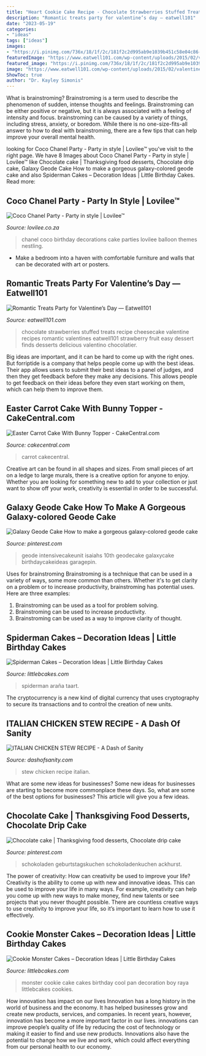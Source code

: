 ```yaml
---
title: "Heart Cookie Cake Recipe - Chocolate Strawberries Stuffed Treats Recipe Cheesecake Valentine Recipes Romantic Valentines Eatwell101 Strawberry Fruit Easy Dessert Finds Desserts Delicious Valentino Chocolatier"
description: "Romantic treats party for valentine’s day — eatwell101"
date: "2023-05-19"
categories:
- "ideas"
tags: ["ideas"]
images:
- "https://i.pinimg.com/736x/18/1f/2c/181f2c2d995ab9e1039b451c58e04c86--birthday-cakes-chocolate-cakes.jpg"
featuredImage: "https://www.eatwell101.com/wp-content/uploads/2015/02/valentines-day-treats-recipes-ideas.jpg"
featured_image: "https://i.pinimg.com/736x/18/1f/2c/181f2c2d995ab9e1039b451c58e04c86--birthday-cakes-chocolate-cakes.jpg"
image: "https://www.eatwell101.com/wp-content/uploads/2015/02/valentines-day-treats-recipes-ideas.jpg"
ShowToc: true
author: "Dr. Kayley Simonis"
---
```



What is brainstroming?
Brainstroming is a term used to describe the phenomenon of sudden, intense thoughts and feelings. Brainstroming can be either positive or negative, but it is always associated with a feeling of intensity and focus. brainstroming can be caused by a variety of things, including stress, anxiety, or boredom. While there is no one-size-fits-all answer to how to deal with brainstroming, there are a few tips that can help improve your overall mental health.

	

		
looking for Coco Chanel Party - Party in style | Lovilee™ you've visit to the right page. We have 8 Images about Coco Chanel Party - Party in style | Lovilee™ like Chocolate cake | Thanksgiving food desserts, Chocolate drip cake, Galaxy Geode Cake How to make a gorgeous galaxy-colored geode cake and also Spiderman Cakes – Decoration Ideas | Little Birthday Cakes. Read more:
		
    
## Coco Chanel Party - Party In Style | Lovilee™

<img loading=lazy src="https://farm3.staticflickr.com/2944/15329677302_f7e712f516_o.jpg" onerror="this.onerror=null;this.src='https://tse1.mm.bing.net/th?id=OIP.Ke7o6E3mK416ceg8NWcE4gHaLd&amp;pid=15.1';" alt="Coco Chanel Party - Party in style | Lovilee™">

_Source: lovilee.co.za_

>chanel coco birthday decorations cake parties lovilee balloon themes nestling. 

	

- Make a bedroom into a haven with comfortable furniture and walls that can be decorated with art or posters.

    
## Romantic Treats Party For Valentine’s Day — Eatwell101

<img loading=lazy src="https://www.eatwell101.com/wp-content/uploads/2015/02/valentines-day-treats-recipes-ideas.jpg" onerror="this.onerror=null;this.src='https://tse4.mm.bing.net/th?id=OIP.pP2S5aqQpavmMKBa8UHkXgHaKB&amp;pid=15.1';" alt="Romantic Treats Party for Valentine’s Day — Eatwell101">

_Source: eatwell101.com_

>chocolate strawberries stuffed treats recipe cheesecake valentine recipes romantic valentines eatwell101 strawberry fruit easy dessert finds desserts delicious valentino chocolatier. 

	

Big ideas are important, and it can be hard to come up with the right ones. But forriptide is a company that helps people come up with the best ideas. Their app allows users to submit their best ideas to a panel of judges, and then they get feedback before they make any decisions. This allows people to get feedback on their ideas before they even start working on them, which can help them to improve them.

    
## Easter Carrot Cake With Bunny Topper - CakeCentral.com

<img loading=lazy src="https://cdn001.cakecentral.com/gallery/2015/03/900_506213mxlV_easter-carrot-cake-with-bunny-topper.jpg" onerror="this.onerror=null;this.src='https://tse4.mm.bing.net/th?id=OIP.5lBuf9QSu8ZoEyBMJ6ZVqgHaJL&amp;pid=15.1';" alt="Easter Carrot Cake With Bunny Topper - CakeCentral.com">

_Source: cakecentral.com_

>carrot cakecentral. 

	

Creative art can be found in all shapes and sizes. From small pieces of art on a ledge to large murals, there is a creative option for anyone to enjoy. Whether you are looking for something new to add to your collection or just want to show off your work, creativity is essential in order to be successful.

    
## Galaxy Geode Cake How To Make A Gorgeous Galaxy-colored Geode Cake

<img loading=lazy src="https://i.pinimg.com/736x/47/59/35/475935df717e15cf5d48344c88fee503.jpg" onerror="this.onerror=null;this.src='https://tse2.mm.bing.net/th?id=OIP.5sKmpuS2x_Z_aDezsz2uaQHaNK&amp;pid=15.1';" alt="Galaxy Geode Cake How to make a gorgeous galaxy-colored geode cake">

_Source: pinterest.com_

>geode intensivecakeunit isaiahs 10th geodecake galaxycake birthdaycakeideas garagepin. 

	

Uses for brainstroming
Brainstroming is a technique that can be used in a variety of ways, some more common than others. Whether it's to get clarity on a problem or to increase productivity, brainstroming has potential uses. Here are three examples: 

1) Brainstroming can be used as a tool for problem solving.
2) Brainstroming can be used to increase productivity.
3) Brainstroming can be used as a way to improve clarity of thought.

    
## Spiderman Cakes – Decoration Ideas | Little Birthday Cakes

<img loading=lazy src="https://www.littlebcakes.com/wp-content/uploads/2013/08/Spiderman-Cakes-Images-768x1024.jpg" onerror="this.onerror=null;this.src='https://tse1.mm.bing.net/th?id=OIP.TOPlR1D8qo_mxUlSZKvBFwHaJ4&amp;pid=15.1';" alt="Spiderman Cakes – Decoration Ideas | Little Birthday Cakes">

_Source: littlebcakes.com_

>spiderman araña taart. 

	

The cryptocurrency is a new kind of digital currency that uses cryptography to secure its transactions and to control the creation of new units.

    
## ITALIAN CHICKEN STEW RECIPE - A Dash Of Sanity

<img loading=lazy src="https://dashofsanity.com/wp-content/uploads/2018/01/ITALIAN-CHICKEN-STEW-RECIPE.png" onerror="this.onerror=null;this.src='https://tse3.mm.bing.net/th?id=OIP.4nP1zWa-92i1XRIodJCKcQHaLG&amp;pid=15.1';" alt="ITALIAN CHICKEN STEW RECIPE - A Dash of Sanity">

_Source: dashofsanity.com_

>stew chicken recipe italian. 

	

What are some new ideas for businesses?
Some new ideas for businesses are starting to become more commonplace these days.  So, what are some of the best options for businesses? This article will give you a few ideas.

    
## Chocolate Cake | Thanksgiving Food Desserts, Chocolate Drip Cake

<img loading=lazy src="https://i.pinimg.com/736x/18/1f/2c/181f2c2d995ab9e1039b451c58e04c86--birthday-cakes-chocolate-cakes.jpg" onerror="this.onerror=null;this.src='https://tse1.mm.bing.net/th?id=OIP.yl-kV98ZrAmCdXpKHFFmtAHaKQ&amp;pid=15.1';" alt="Chocolate cake | Thanksgiving food desserts, Chocolate drip cake">

_Source: pinterest.com_

>schokoladen geburtstagskuchen schokoladenkuchen ackhurst. 

	

The power of creativity: How can creativity be used to improve your life?
Creativity is the ability to come up with new and innovative ideas. This can be used to improve your life in many ways. For example, creativity can help you come up with new ways to make money, find new talents or see projects that you never thought possible. There are countless creative ways to use creativity to improve your life, so it’s important to learn how to use it effectively.

    
## Cookie Monster Cakes – Decoration Ideas | Little Birthday Cakes

<img loading=lazy src="http://www.littlebcakes.com/wp-content/uploads/2014/01/Cookie-Monster-Cake-Pan.jpg" onerror="this.onerror=null;this.src='https://tse3.mm.bing.net/th?id=OIP.cXyYrqes8U4OC25ARNIA5wHaG6&amp;pid=15.1';" alt="Cookie Monster Cakes – Decoration Ideas | Little Birthday Cakes">

_Source: littlebcakes.com_

>monster cookie cake cakes birthday cool pan decoration boy raya littlebcakes cookies. 

	

How innovation has impact on our lives
Innovation has a long history in the world of business and the economy. It has helped businesses grow and create new products, services, and companies. In recent years, however, innovation has become a more important factor in our lives. innovations can improve people’s quality of life by reducing the cost of technology or making it easier to find and use new products. Innovations also have the potential to change how we live and work, which could affect everything from our personal health to our economy.

